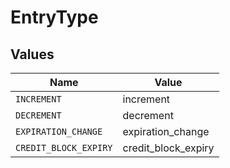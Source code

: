 # EntryType


## Values

| Name                  | Value                 |
| --------------------- | --------------------- |
| `INCREMENT`           | increment             |
| `DECREMENT`           | decrement             |
| `EXPIRATION_CHANGE`   | expiration_change     |
| `CREDIT_BLOCK_EXPIRY` | credit_block_expiry   |